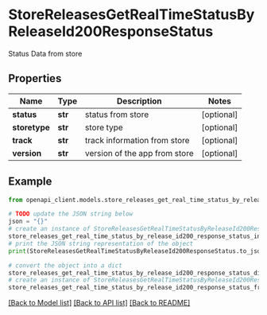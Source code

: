 # StoreReleasesGetRealTimeStatusByReleaseId200ResponseStatus

Status Data from store

## Properties

Name | Type | Description | Notes
------------ | ------------- | ------------- | -------------
**status** | **str** | status from store | [optional] 
**storetype** | **str** | store type | [optional] 
**track** | **str** | track information from store | [optional] 
**version** | **str** | version of the app from store | [optional] 

## Example

```python
from openapi_client.models.store_releases_get_real_time_status_by_release_id200_response_status import StoreReleasesGetRealTimeStatusByReleaseId200ResponseStatus

# TODO update the JSON string below
json = "{}"
# create an instance of StoreReleasesGetRealTimeStatusByReleaseId200ResponseStatus from a JSON string
store_releases_get_real_time_status_by_release_id200_response_status_instance = StoreReleasesGetRealTimeStatusByReleaseId200ResponseStatus.from_json(json)
# print the JSON string representation of the object
print(StoreReleasesGetRealTimeStatusByReleaseId200ResponseStatus.to_json())

# convert the object into a dict
store_releases_get_real_time_status_by_release_id200_response_status_dict = store_releases_get_real_time_status_by_release_id200_response_status_instance.to_dict()
# create an instance of StoreReleasesGetRealTimeStatusByReleaseId200ResponseStatus from a dict
store_releases_get_real_time_status_by_release_id200_response_status_from_dict = StoreReleasesGetRealTimeStatusByReleaseId200ResponseStatus.from_dict(store_releases_get_real_time_status_by_release_id200_response_status_dict)
```
[[Back to Model list]](../README.md#documentation-for-models) [[Back to API list]](../README.md#documentation-for-api-endpoints) [[Back to README]](../README.md)


